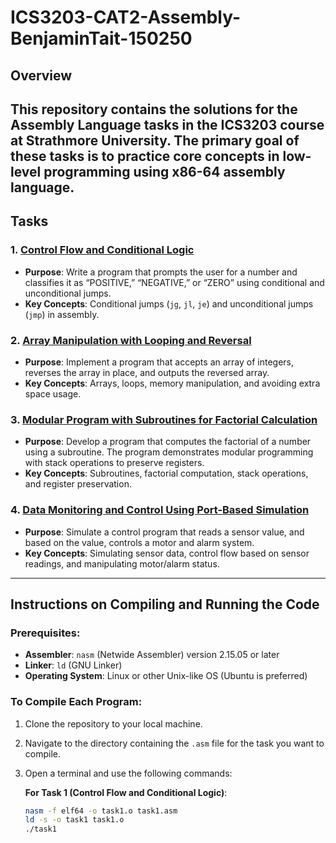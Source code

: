# ICS3203-CAT2-Assembly-BenjaminTait-150250

## Overview

This repository contains the solutions for the Assembly Language tasks in the ICS3203 course at Strathmore University. The primary goal of these tasks is to practice core concepts in low-level programming using x86-64 assembly language. 
---

## Tasks

### 1. [Control Flow and Conditional Logic](#task-1-control-flow-and-conditional-logic)
- **Purpose**: Write a program that prompts the user for a number and classifies it as “POSITIVE,” “NEGATIVE,” or “ZERO” using conditional and unconditional jumps.
- **Key Concepts**: Conditional jumps (`jg`, `jl`, `je`) and unconditional jumps (`jmp`) in assembly.

### 2. [Array Manipulation with Looping and Reversal](#task-2-array-manipulation-with-looping-and-reversal)
- **Purpose**: Implement a program that accepts an array of integers, reverses the array in place, and outputs the reversed array.
- **Key Concepts**: Arrays, loops, memory manipulation, and avoiding extra space usage.

### 3. [Modular Program with Subroutines for Factorial Calculation](#task-3-modular-program-with-subroutines-for-factorial-calculation)
- **Purpose**: Develop a program that computes the factorial of a number using a subroutine. The program demonstrates modular programming with stack operations to preserve registers.
- **Key Concepts**: Subroutines, factorial computation, stack operations, and register preservation.

### 4. [Data Monitoring and Control Using Port-Based Simulation](#task-4-data-monitoring-and-control-using-port-based-simulation)
- **Purpose**: Simulate a control program that reads a sensor value, and based on the value, controls a motor and alarm system.
- **Key Concepts**: Simulating sensor data, control flow based on sensor readings, and manipulating motor/alarm status.

---

## Instructions on Compiling and Running the Code

### Prerequisites:
- **Assembler**: `nasm` (Netwide Assembler) version 2.15.05 or later
- **Linker**: `ld` (GNU Linker)
- **Operating System**: Linux or other Unix-like OS (Ubuntu is preferred)

### To Compile Each Program:

1. Clone the repository to your local machine.
2. Navigate to the directory containing the `.asm` file for the task you want to compile.
3. Open a terminal and use the following commands:

   **For Task 1 (Control Flow and Conditional Logic)**:
   ```bash
   nasm -f elf64 -o task1.o task1.asm
   ld -s -o task1 task1.o
   ./task1
